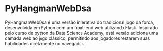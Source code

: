 # PyHangmanWebDsa
PyHangmanWebDsa é uma versão interativa do tradicional jogo da forca, desenvolvida em Python com um front-end web utilizando Flask. Inspirado pelo curso de python da Data Science Academy, está versão adiciona uma camada web ao jogo clássico, permitindo aos jogadores testarem suas habilidades diretamente no navegador.
